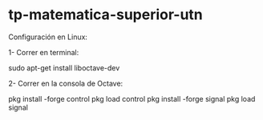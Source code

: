 # tp-matematica-superior-utn

Configuración en Linux:

1- Correr en terminal:

sudo apt-get install liboctave-dev

2- Correr en la consola de Octave:

pkg install -forge control
pkg load control
pkg install -forge signal
pkg load signal